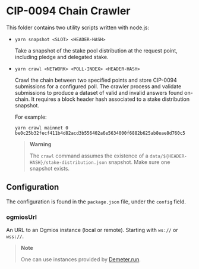 # CIP-0094 Chain Crawler

This folder contains two utility scripts written with node.js:

- `yarn snapshot <SLOT> <HEADER-HASH>`

  Take a snapshot of the stake pool distribution at the request point, including pledge and
  delegated stake.

- `yarn crawl <NETWORK> <POLL-INDEX> <HEADER-HASH>`

  Crawl the chain between two specified points and store CIP-0094 submissions for a configured poll.
  The crawler process and validate submissions to produce a dataset of valid and invalid answers
  found on-chain. It requires a block header hash associated to a stake distribution snapshot.

  For example:

  ```
  yarn crawl mainnet 0 be0c25b32fecf411b4d82acd3b556402a6e5634000f6882b625ab8eae8d760c5
  ```

  > **Warning**
  >
  > The `crawl` command assumes the existence of a `data/${HEADER-HASH}/stake-distribution.json`
  > snapshot. Make sure one snapshot exists.

## Configuration

The configuration is found in the `package.json` file, under the `config` field.

### ogmiosUrl

An URL to an Ogmios instance (local or remote). Starting with `ws://` or `wss://`.

> **Note**
>
> One can use instances provided by [Demeter.run](https://demeter.run/).
